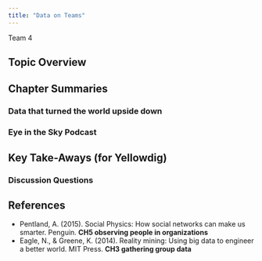 ```yaml
---
title: "Data on Teams"
---
```


Team 4 


## Topic Overview


## Chapter Summaries

### Data that turned the world upside down


### Eye in the Sky Podcast




## Key Take-Aways (for Yellowdig)



### Discussion Questions




## References

* Pentland, A. (2015). Social Physics: How social networks can make us smarter. Penguin. **CH5 observing people in organizations**
*	Eagle, N., & Greene, K. (2014). Reality mining: Using big data to engineer a better world. MIT Press. **CH3 gathering group data**

  


